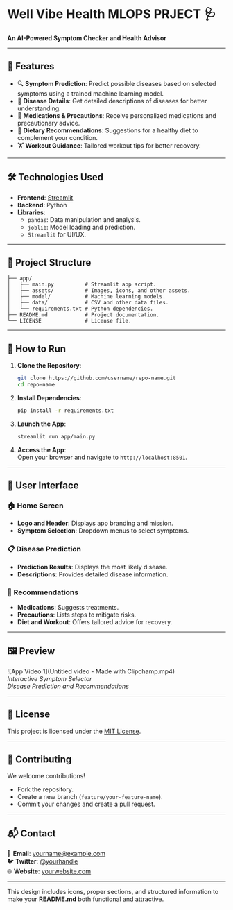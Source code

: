 # Well Vibe Health MLOPS PRJECT  🩺  

**An AI-Powered Symptom Checker and Health Advisor**  

---

## 🌟 **Features**  

- 🔍 **Symptom Prediction**: Predict possible diseases based on selected symptoms using a trained machine learning model.  
- 📄 **Disease Details**: Get detailed descriptions of diseases for better understanding.  
- 💊 **Medications & Precautions**: Receive personalized medications and precautionary advice.  
- 🥗 **Dietary Recommendations**: Suggestions for a healthy diet to complement your condition.  
- 🏋️ **Workout Guidance**: Tailored workout tips for better recovery.  

---

## 🛠️ **Technologies Used**  

- **Frontend**: [Streamlit]([https://streamlit.io/](https://well-vibe-health.streamlit.app/))  
- **Backend**: Python  
- **Libraries**:  
  - `pandas`: Data manipulation and analysis.  
  - `joblib`: Model loading and prediction.  
  - `Streamlit` for UI/UX.  

---

## 📂 **Project Structure**  

```
├── app/
│   ├── main.py          # Streamlit app script.
│   ├── assets/          # Images, icons, and other assets.
│   ├── model/           # Machine learning models.
│   ├── data/            # CSV and other data files.
│   └── requirements.txt # Python dependencies.
├── README.md            # Project documentation.
└── LICENSE              # License file.
```

---

## 🚀 **How to Run**  

1. **Clone the Repository**:  
   ```bash
   git clone https://github.com/username/repo-name.git
   cd repo-name
   ```

2. **Install Dependencies**:  
   ```bash
   pip install -r requirements.txt
   ```

3. **Launch the App**:  
   ```bash
   streamlit run app/main.py
   ```

4. **Access the App**:  
   Open your browser and navigate to `http://localhost:8501`.

---

## 🎨 **User Interface**  

### 🏠 Home Screen  
- **Logo and Header**: Displays app branding and mission.  
- **Symptom Selection**: Dropdown menus to select symptoms.  

### 📋 Disease Prediction  
- **Prediction Results**: Displays the most likely disease.  
- **Descriptions**: Provides detailed disease information.  

### 📑 Recommendations  
- **Medications**: Suggests treatments.  
- **Precautions**: Lists steps to mitigate risks.  
- **Diet and Workout**: Offers tailored advice for recovery.  

---

## 🖼️ **Preview**  

![App Video 1](Untitled video - Made with Clipchamp.mp4)  
*Interactive Symptom Selector*   
*Disease Prediction and Recommendations*  

---

## 📜 **License**  

This project is licensed under the [MIT License](LICENSE).  

---

## 🤝 **Contributing**  

We welcome contributions!  
- Fork the repository.  
- Create a new branch (`feature/your-feature-name`).  
- Commit your changes and create a pull request.  

---

## 📬 **Contact**  

📧 **Email**: yourname@example.com  
🐦 **Twitter**: [@yourhandle](https://twitter.com/yourhandle)  
🌐 **Website**: [yourwebsite.com](https://yourwebsite.com)  

--- 

This design includes icons, proper sections, and structured information to make your **README.md** both functional and attractive.
